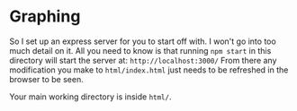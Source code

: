 # Graphing

So I set up an express server for you to start off with. I won't go into too much detail on it.
All you need to know is that running `npm start` in this directory will start the server at: `http://localhost:3000/`
From there any modification you make to `html/index.html` just needs to be refreshed in the browser to be seen.

Your main working directory is inside `html/`.